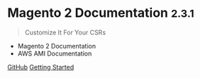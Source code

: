 

# Magento 2 Documentation <small>2.3.1</small>

> Customize It For Your CSRs

- Magento 2 Documentation
- AWS AMI Documentation

[GitHub](https://github.com/merchantprotocol/docs)
[Getting Started](#main)
